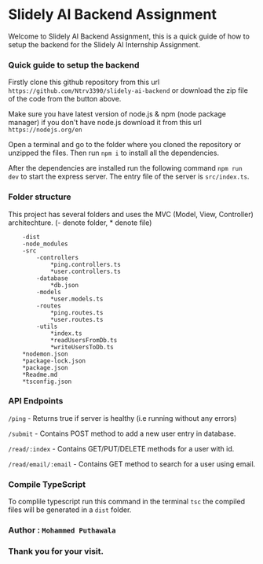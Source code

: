 
# Slidely AI Backend Assignment

Welcome to Slidely AI Backend Assignment, this is a quick guide of how to setup the backend for the Slidely AI Internship Assignment.

### Quick guide to setup the backend

Firstly clone this github repository from this url ``` https://github.com/Ntrv3390/slidely-ai-backend ``` or download the zip file of the code from the button above.

Make sure you have latest version of node.js & npm (node package manager) if you don't have node.js download it from this url ```https://nodejs.org/en```

Open a terminal and go to the folder where you cloned the repository or unzipped the files. Then run ```npm i``` to install all the dependencies.

After the dependencies are installed run the following command ```npm run dev``` to start the express server. The entry file of the server is ```src/index.ts```.

### Folder structure

This project has several folders and uses the MVC (Model, View, Controller) architechture. (- denote folder, * denote file)
```
    -dist
    -node_modules
    -src
        -controllers
            *ping.controllers.ts
            *user.controllers.ts
        -database
            *db.json
        -models
            *user.models.ts
        -routes
            *ping.routes.ts
            *user.routes.ts
        -utils
            *index.ts
            *readUsersFromDb.ts
            *writeUsersToDb.ts
    *nodemon.json
    *package-lock.json
    *package.json
    *Readme.md 
    *tsconfig.json
```

### API Endpoints

```/ping``` - Returns true if server is healthy (i.e running without any errors)

```/submit``` - Contains POST method to add a new user entry in database.

```/read/:index``` - Contains GET/PUT/DELETE methods for a user with id.

```/read/email/:email``` - Contains GET method to search for a user using email.

### Compile TypeScript

To complile typescript run this command in the terminal ```tsc``` the compiled files will be generated in a ```dist``` folder.

### Author : ```Mohammed Puthawala```

### Thank you for your visit.


